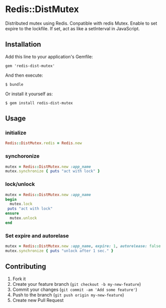 # Redis::DistMutex

Distributed mutex using Redis.
Conpatible with redis Mutex.
Enable to set expire to the lockfile. If set, act as like a setInterval in JavaScript.

## Installation

Add this line to your application's Gemfile:

    gem 'redis-dist-mutex'

And then execute:

    $ bundle

Or install it yourself as:

    $ gem install redis-dist-mutex

## Usage

### initialize

```ruby
Redis::DistMutex.redis = Redis.new
```

### synchoronize

```ruby
mutex = Redis::DistMutex.new :app_name
mutex.synchronize { puts "act with lock" }
```

### lock/unlock

```ruby
mutex = Redis::DistMutex.new :app_name
begin
  mutex.lock
 puts "act with lock"
ensure
  mutex.unlock
end
```

### Set expire and autorelase

```ruby
mutex = Redis::DistMutex.new :app_name, expire: 1, autorelease: false
mutex.synchronize { puts "unlock after 1 sec." }
```

## Contributing

1. Fork it
2. Create your feature branch (`git checkout -b my-new-feature`)
3. Commit your changes (`git commit -am 'Add some feature'`)
4. Push to the branch (`git push origin my-new-feature`)
5. Create new Pull Request
